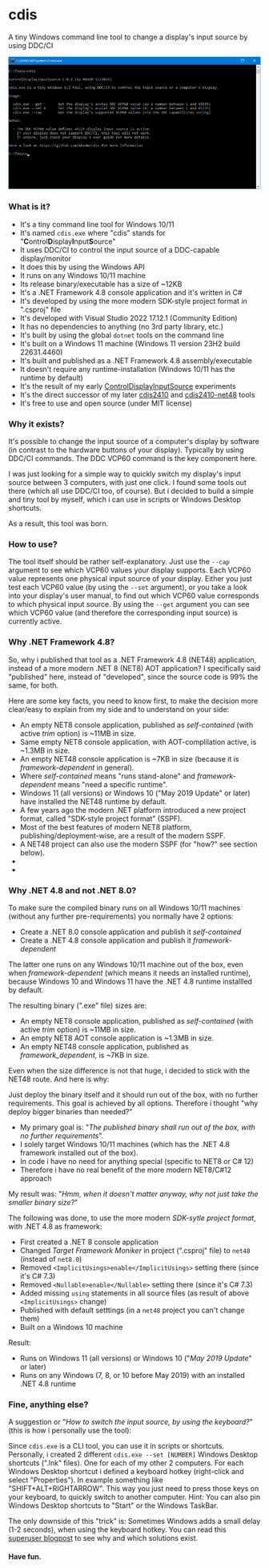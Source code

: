 # cdis

A tiny Windows command line tool to change a display's input source by using DDC/CI

![cdis](screenshot.png)

### What is it?

- It's a tiny command line tool for Windows 10/11
- It's named `cdis.exe` where "cdis" stands for "**C**ontrol**D**isplay**I**nput**S**ource"
- It uses DDC/CI to control the input source of a DDC-capable display/monitor
- It does this by using the Windows API
- It runs on any Windows 10/11 machine
- Its release binary/executable has a size of ~12KB
- It's a .NET Framework 4.8 console application and it's written in C#
- It's developed by using the more modern SDK-style project format in ".csproj" file
- It's developed with Visual Studio 2022 17.12.1 (Community Edition)
- It has no dependencies to anything (no 3rd party library, etc.)
- It's built by using the global `dotnet` tools on the command line
- It's built on a Windows 11 machine (Windows 11 version 23H2 build 22631.4460)
- It's built and published as a .NET Framework 4.8 assembly/executable
- It doesn't require any runtime-installation (Windows 10/11 has the runtime by default)
- It's the result of my early [ControlDisplayInputSource](https://github.com/MBODM/ControlDisplayInputSource) experiments
- It's the direct successor of my later [cdis2410](https://github.com/MBODM/cdis2410) and [cdis2410-net48](https://github.com/MBODM/cdis2410-net48) tools
- It's free to use and open source (under MIT license)

### Why it exists?

It's possible to change the input source of a computer's display by software (in contrast to the hardware buttons of your display). Typically by using DDC/CI commands. The DDC VCP60 command is the key component here.

I was just looking for a simple way to quickly switch my display's input source between 3 computers, with just one click. I found some tools out there (which all use DDC/CI too, of course). But i decided to build a simple and tiny tool by myself, which i can use in scripts or Windows Desktop shortcuts.

As a result, this tool was born.

### How to use?

The tool itself should be rather self-explanatory. Just use the `--cap` argument to see which VCP60 values your display supports. Each VCP60 value represents one physical input source of your display. Either you just test each VCP60 value (by using the `--set` argument), or you take a look into your display's user manual, to find out which VCP60 value corresponds to which physical input source. By using the `--get` argument you can see which VCP60 value (and therefore the corresponding input source) is currently active.

### Why .NET Framework 4.8?

So, why i published that tool as a .NET Framework 4.8 (NET48) application, instead of a more modern .NET 8 (NET8) AOT application? I specifically said "published" here, instead of "developed", since the source code is 99% the same, for both.

Here are some key facts, you need to know first, to make the decision more clear/easy to explain from my side and to understand on your side:
- An empty NET8 console application, published as _self-contained_ (with active _trim_ option) is ~11MB in size.
- Same empty NET8 console application, with AOT-complilation active, is ~1.3MB in size.
- An empty NET48 console application is ~7KB in size (because it is _framework-dependent_ in general).
- Where _self-contained_ means "runs stand-alone" and _framework-dependent_ means "need a specific runtime".
- Windows 11 (all versions) or Windows 10 ("May 2019 Update" or later) have installed the NET48 runtime by default.
- A few years ago the modern .NET platform introduced a new project format, called "SDK-style project format" (SSPF).
- Most of the best features of modern NET8 platform, publishing/deployment-wise, are a result of the modern SSPF.
- A NET48 project can also use the modern SSPF (for "how?" see section below).
- 
- 












### Why .NET 4.8 and not .NET 8.0?

To make sure the compiled binary runs on all Windows 10/11 machines (without any further pre-requirements) you normally have 2 options:
- Create a .NET 8.0 console application and publish it _self-contained_
- Create a .NET 4.8 console application and publish it _framework-dependent_

The latter one runs on any Windows 10/11 machine out of the box, even when _framework-dependent_ (which means it needs an installed runtime), because Windows 10 and Windows 11 have the .NET 4.8 runtime installled by default.

The resulting binary (".exe" file) sizes are:
- An empty NET8 console application, published as _self-contained_ (with active _trim_ option) is ~11MB in size.
- An empty NET8 AOT console application is ~1.3MB in size.
- An empty NET48 console application, published as _framework_dependent_, is ~7KB in size.

Even when the size difference is not that huge, i decided to stick with the NET48 route. And here is why:

Just deploy the binary itself and it should run out of the box, with no further requirements. This goal is achieved by all options. Therefore i thought "why deploy bigger binaries than needed?"
- My primary goal is: "_The published binary shall run out of the box, with no further requirements_".
- I solely target Windows 10/11 machines (which has the .NET 4.8 framework installed out of the box).
- In code i have no need for anything special (specific to NET8 or C# 12)
- Therefore i have no real benefit of the more modern NET8/C#12 approach

My result was: "_Hmm, when it doesn't matter anyway, why not just take the smaller binary size?_"


The following was done, to use the more modern _SDK-sytle project format_, with .NET 4.8 as framework:
- First created a .NET 8 console application
- Changed _Target Framework Moniker_ in project (".csproj" file) to `net48` (instead of `net8.0`)
- Removed `<ImplicitUsings>enable</ImplicitUsings>` setting there (since it's C# 7.3)
- Removed `<Nullable>enable</Nullable>` setting there (since it's C# 7.3)
- Added missing `using` statements in all source files (as result of above `<ImplicitUsings>` change)
- Published with default setttings (in a `net48` project you can't change them)
- Built on a Windows 10 machine

Result:
- Runs on Windows 11 (all versions) or Windows 10 ("_May 2019 Update_" or later)
- Runs on any Windows (7, 8, or 10 before May 2019) with an installed .NET 4.8 runtime































### Fine, anything else?

A suggestion or "_How to switch the input source, by using the keyboard?_" (this is how i personally use the tool):

Since `cdis.exe` is a CLI tool, you can use it in scripts or shortcuts. Personally, i created 2 different `cdis.exe --set [NUMBER]` Windows Desktop shortcuts (".lnk" files). One for each of my other 2 computers. For each Windows Desktop shortcut i defined a keyboard hotkey (right-click and select "Properties"). In example something like "SHIFT+ALT+RIGHTARROW". This way you just need to press those keys on your keyboard, to quickly switch to another computer. Hint: You can also pin Windows Desktop shortcuts to "Start" or the Windows TaskBar.

The only downside of this "trick" is: Sometimes Windows adds a small delay (1-2 seconds), when using the keyboard hotkey. You can read this [superuser blogpost](https://superuser.com/questions/426947/slow-windows-desktop-keyboard-shortcuts) to see why and which solutions exist.

#### Have fun.
